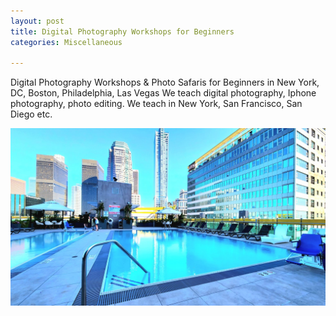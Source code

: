 ```yaml
---
layout: post
title: Digital Photography Workshops for Beginners
categories: Miscellaneous

---
```

Digital Photography Workshops & Photo Safaris for Beginners in New York, DC, Boston, Philadelphia, Las Vegas We teach digital photography, Iphone photography, photo editing. We teach in New York, San Francisco, San Diego etc.

![](/uploads/dtla-swimming-pool-los-angeles.jpg)